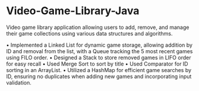 # Video-Game-Library-Java
Video game library application allowing users to add, remove, and manage their game collections using various data structures and algorithms. 

•	Implemented a Linked List for dynamic game storage, allowing addition by ID and removal from the list, with a Queue tracking the 5 most recent games    using FILO order.
•	Designed a Stack to store removed games in LIFO order for easy recall 
• Used Merge Sort to sort by title
• Used Comparator for ID sorting in an ArrayList.
•	Utilized a HashMap for efficient game searches by ID, ensuring no duplicates when adding new games and incorporating input validation.

